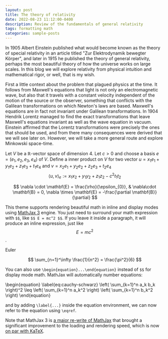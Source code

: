 ```yaml
---
layout: post
title: The theory of relativity
date: 2022-08-23 11:12:00-0400
description: Review of the fundamentals of general relativity
tags: formatting math
categories: sample-posts
--- 
```

In 1905 Albert Einstein published what would become known as the theory of special relativity in an article titled "Zur Elektrodynamik bewegter Körper", and later in 1915 he published the theory of general relativity, perhaps the most beautiful theory of how the universe works on large scales. In this blog we will explore relativity from physical intuition and mathematical rigor, or well, that is my wish.

First a little context about the problem that plagued physics at the time. It follows from Maxwell's equations that light is not only an electromagnetic wave, but also that it travels with a constant velocity independent of the motion of the source or the observer, something that conflicts with the Galilean transformations on which Newton's laws are based. Maxwell's equations are in fact not invariant under Galilean transformations. In 1904 Hendrik Lorentz managed to find the exact transformations that leave Maxwell's equations invariant as well as the wave equation in vacuum. Einstein affirmed that the Lorentz transformations were precisely the ones that should be used, and from there many consequences were derived that we will see later on. However, we will take a more general route and explore Minkowski space-time. 

Let $V$ be a $\mathbb{R}$-vector space of dimension $4$. Let $c>0$ and choose a basis $e=(e_{1},e_{2},e_{3},e_{4})$ of $V$. Define a inner product on $V$ for two vector $u=x_{1}e_{1}+y_{1}e_{2}+z_{1}e_{3}+t_{1}e_{4}$ and $v=x_{2}e_{1}+y_{2}e_{2}+z_{2}e_{3}+t_{2}e_{4}$
$$
\left\langle u,v \right\rangle _{e} := x_{1}x_{2} + y_{1}y_{2} + z_{1}z_{2} - c^{2}t_{1}t_{2}
$$





$$
\nabla \cdot \mathbf{E} = \frac{\rho}{\epsilon_{0}}, & \nabla\cdot \mathbf{B} = 0, \nabla \times \mathbf{E} = -\frac{\partial \mathbf{B}}{\partial}
$$


This theme supports rendering beautiful math in inline and display modes using [MathJax 3](https://www.mathjax.org/) engine. You just need to surround your math expression with `$$`, like `$$ E = mc^2 $$`. If you leave it inside a paragraph, it will produce an inline expression, just like $$ E = mc^2 $$.

Euler

$$
\sum_{n=1}^\infty \frac{1}{n^2} = \frac{\pi^2}{6}
$$

You can also use `\begin{equation}...\end{equation}` instead of `$$` for display mode math.
MathJax will automatically number equations:

\begin{equation}
\label{eq:cauchy-schwarz}
\left( \sum_{k=1}^n a_k b_k \right)^2 \leq \left( \sum_{k=1}^n a_k^2 \right) \left( \sum_{k=1}^n b_k^2 \right)
\end{equation}

and by adding `\label{...}` inside the equation environment, we can now refer to the equation using `\eqref`.

Note that MathJax 3 is [a major re-write of MathJax](https://docs.mathjax.org/en/latest/upgrading/whats-new-3.0.html) that brought a significant improvement to the loading and rendering speed, which is now [on par with KaTeX](http://www.intmath.com/cg5/katex-mathjax-comparison.php).
